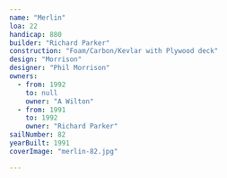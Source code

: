```yaml
---
name: "Merlin"
loa: 22
handicap: 880
builder: "Richard Parker"
construction: "Foam/Carbon/Kevlar with Plywood deck"
design: "Morrison"
designer: "Phil Morrison"
owners:
  - from: 1992
    to: null
    owner: "A Wilton"
  - from: 1991
    to: 1992
    owner: "Richard Parker"
sailNumber: 82
yearBuilt: 1991
coverImage: "merlin-82.jpg"

---
```

